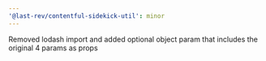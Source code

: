 ```yaml
---
'@last-rev/contentful-sidekick-util': minor
---
```


Removed lodash import and added optional object param that includes the original 4 params as props
